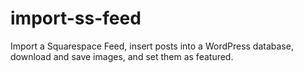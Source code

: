 # import-ss-feed
Import a Squarespace Feed, insert posts into a WordPress database, download and save images, and set them as featured.
